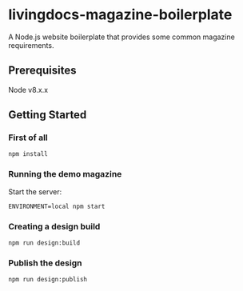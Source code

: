 # livingdocs-magazine-boilerplate
A Node.js website boilerplate that provides some common magazine requirements.

## Prerequisites
Node v8.x.x

## Getting Started

### First of all
```
npm install
```

### Running the demo magazine
Start the server:

```
ENVIRONMENT=local npm start
```

### Creating a design build
```
npm run design:build
```

### Publish the design
```
npm run design:publish
```
